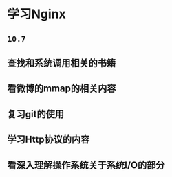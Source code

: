 # 学习Nginx
## `10.7`
## 查找和系统调用相关的书籍
## 看微博的mmap的相关内容
## 复习git的使用
## 学习Http协议的内容
## 看深入理解操作系统关于系统I/O的部分
